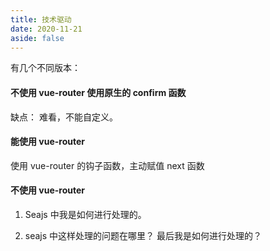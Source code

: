 ```yaml
---
title: 技术驱动
date: 2020-11-21
aside: false
---
```


有几个不同版本：

#### 不使用 vue-router 使用原生的 confirm 函数

缺点： 难看，不能自定义。

#### 能使用 vue-router

使用 vue-router 的钩子函数，主动赋值 next 函数

#### 不使用 vue-router

1. Seajs 中我是如何进行处理的。

2) seajs 中这样处理的问题在哪里？ 最后我是如何进行处理的？
